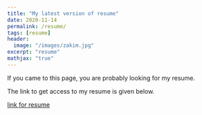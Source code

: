 ```yaml
---
title: "My latest version of resume"
date: 2020-11-14
permalink: /resume/
tags: [resume]
header:
  image: "/images/zakim.jpg"
excerpt: "resume"
mathjax: "true"
---
```

If you came to this page, you are probably looking for my resume. 

The link to get access to my resume is given below.

[link for resume](https://github.com/AdityaKamath26/AdityaKamath26.github.io/tree/master/Resumes)
